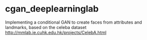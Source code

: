 # cgan_deeplearninglab
Implementing a conditional GAN to create faces from attributes and landmarks,
based on the celeba dataset http://mmlab.ie.cuhk.edu.hk/projects/CelebA.html
